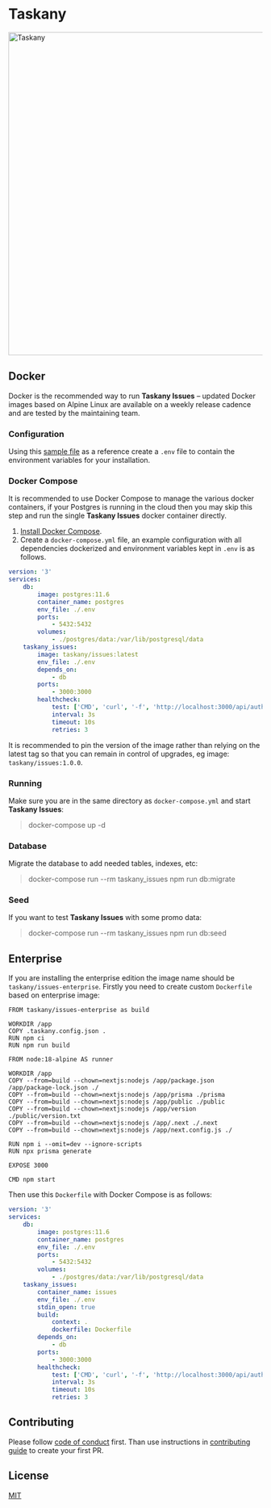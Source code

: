 # Taskany

<img width="640" alt="Taskany" src="https://user-images.githubusercontent.com/982072/186257262-6f79ee44-f949-48b9-a12e-23fd659a7f6f.png">

## Docker

Docker is the recommended way to run **Taskany Issues** – updated Docker images based on Alpine Linux are available on a weekly release cadence and are tested by the maintaining team.

### Configuration

Using this [sample file](https://github.com/taskany-inc/issues/blob/main/.env.example) as a reference create a `.env` file to contain the environment variables for your installation.

### Docker Compose

It is recommended to use Docker Compose to manage the various docker containers, if your Postgres is running in the cloud then you may skip this step and run the single **Taskany Issues** docker container directly.

1. [Install Docker Compose](https://docs.docker.com/compose/install/).
2. Create a `docker-compose.yml` file, an example configuration with all dependencies dockerized and environment variables kept in `.env` is as follows.

```yml
version: '3'
services:
    db:
        image: postgres:11.6
        container_name: postgres
        env_file: ./.env
        ports:
            - 5432:5432
        volumes:
            - ./postgres/data:/var/lib/postgresql/data
    taskany_issues:
        image: taskany/issues:latest
        env_file: ./.env
        depends_on:
            - db
        ports:
            - 3000:3000
        healthcheck:
            test: ['CMD', 'curl', '-f', 'http://localhost:3000/api/auth/signin']
            interval: 3s
            timeout: 10s
            retries: 3
```

It is recommended to pin the version of the image rather than relying on the latest tag so that you can remain in control of upgrades, eg image: `taskany/issues:1.0.0`.

### Running

Make sure you are in the same directory as `docker-compose.yml` and start **Taskany Issues**:

> docker-compose up -d

### Database

Migrate the database to add needed tables, indexes, etc:

> docker-compose run --rm taskany_issues npm run db:migrate

### Seed

If you want to test **Taskany Issues** with some promo data:

> docker-compose run --rm taskany_issues npm run db:seed

## Enterprise

If you are installing the enterprise edition the image name should be `taskany/issues-enterprise`. Firstly you need to create custom `Dockerfile` based on enterprise image:

```
FROM taskany/issues-enterprise as build

WORKDIR /app
COPY .taskany.config.json .
RUN npm ci
RUN npm run build

FROM node:18-alpine AS runner

WORKDIR /app
COPY --from=build --chown=nextjs:nodejs /app/package.json /app/package-lock.json ./
COPY --from=build --chown=nextjs:nodejs /app/prisma ./prisma
COPY --from=build --chown=nextjs:nodejs /app/public ./public
COPY --from=build --chown=nextjs:nodejs /app/version ./public/version.txt
COPY --from=build --chown=nextjs:nodejs /app/.next ./.next
COPY --from=build --chown=nextjs:nodejs /app/next.config.js ./

RUN npm i --omit=dev --ignore-scripts
RUN npx prisma generate

EXPOSE 3000

CMD npm start
```

Then use this `Dockerfile` with Docker Compose is as follows:

```yml
version: '3'
services:
    db:
        image: postgres:11.6
        container_name: postgres
        env_file: ./.env
        ports:
            - 5432:5432
        volumes:
            - ./postgres/data:/var/lib/postgresql/data
    taskany_issues:
        container_name: issues
        env_file: ./.env
        stdin_open: true
        build:
            context: .
            dockerfile: Dockerfile
        depends_on:
            - db
        ports:
            - 3000:3000
        healthcheck:
            test: ['CMD', 'curl', '-f', 'http://localhost:3000/api/auth/signin']
            interval: 3s
            timeout: 10s
            retries: 3
```

## Contributing

Please follow [code of conduct](https://github.com/taskany-inc/issues/blob/main/CODE_OF_CONDUCT.md) first. Than use instructions in [contributing guide](https://github.com/taskany-inc/issues/blob/main/CONTRIBUTING.md) to create your first PR.

## License

[MIT](https://github.com/taskany-inc/issues/blob/main/LICENSE)
